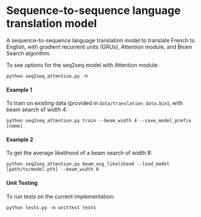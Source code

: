 # Sequence-to-sequence language translation model
A sequence-to-sequence language translation model to translate French to 
English, with gradient recurrent units (GRUs), Attention module,
and Beam Search algorithm.

To see options for the seq2seq model with Attention module:
```
python seq2seq_attention.py -h
```

#### Example 1
To train on existing data (provided in `data/translation_data.bin`),
with beam search of width 4:
```
python seq2seq_attention.py train --beam_width 4 --save_model_prefix [name] 
```

#### Example 2
To get the average likelihood of a beam search of width 8:
```
python seq2seq_attention.py beam_avg_likelihood --load_model [path/to/model.pth] --beam_width 8
```

#### Unit Testing
To run tests on the current implementation:
```
python tests.py -m unittest tests
```

